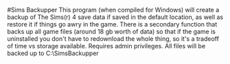 #Sims Backupper
This program (when compiled for Windows) will create a backup of The Sims(r) 4 save data if saved in the default location, as well as restore it if things go awry in the game.
There is a secondary function that backs up all game files (around 18 gb worth of data) so that if the game is uninstalled you don't have to redownload the whole thing, so it's a tradeoff of time vs storage available. 
Requires admin privileges.
All files will be backed up to C:\SimsBackupper
